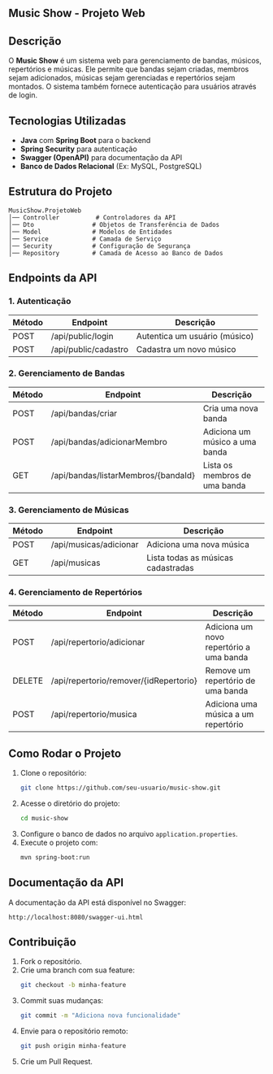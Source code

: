 ## Music Show - Projeto Web

## Descrição
O **Music Show** é um sistema web para gerenciamento de bandas, músicos, repertórios e músicas. Ele permite que bandas sejam criadas, membros sejam adicionados, músicas sejam gerenciadas e repertórios sejam montados. O sistema também fornece autenticação para usuários através de login.

## Tecnologias Utilizadas
- **Java** com **Spring Boot** para o backend
- **Spring Security** para autenticação
- **Swagger (OpenAPI)** para documentação da API
- **Banco de Dados Relacional** (Ex: MySQL, PostgreSQL)

## Estrutura do Projeto
```
MusicShow.ProjetoWeb
│── Controller          # Controladores da API
│── Dto                # Objetos de Transferência de Dados
│── Model              # Modelos de Entidades
│── Service            # Camada de Serviço
│── Security           # Configuração de Segurança
│── Repository         # Camada de Acesso ao Banco de Dados
```

## Endpoints da API

### 1. Autenticação
| Método  | Endpoint         | Descrição |
|---------|----------------|-------------|
| POST    | /api/public/login   | Autentica um usuário (músico) |
| POST    | /api/public/cadastro | Cadastra um novo músico |

### 2. Gerenciamento de Bandas
| Método  | Endpoint            | Descrição |
|---------|-------------------|-------------|
| POST    | /api/bandas/criar | Cria uma nova banda |
| POST    | /api/bandas/adicionarMembro | Adiciona um músico a uma banda |
| GET     | /api/bandas/listarMembros/{bandaId} | Lista os membros de uma banda |

### 3. Gerenciamento de Músicas
| Método  | Endpoint            | Descrição |
|---------|-------------------|-------------|
| POST    | /api/musicas/adicionar | Adiciona uma nova música |
| GET     | /api/musicas       | Lista todas as músicas cadastradas |

### 4. Gerenciamento de Repertórios
| Método  | Endpoint            | Descrição |
|---------|-------------------|-------------|
| POST    | /api/repertorio/adicionar | Adiciona um novo repertório a uma banda |
| DELETE  | /api/repertorio/remover/{idRepertorio} | Remove um repertório de uma banda |
| POST    | /api/repertorio/musica | Adiciona uma música a um repertório |

## Como Rodar o Projeto
1. Clone o repositório:
   ```sh
   git clone https://github.com/seu-usuario/music-show.git
   ```
2. Acesse o diretório do projeto:
   ```sh
   cd music-show
   ```
3. Configure o banco de dados no arquivo `application.properties`.
4. Execute o projeto com:
   ```sh
   mvn spring-boot:run
   ```

## Documentação da API
A documentação da API está disponível no Swagger:
```
http://localhost:8080/swagger-ui.html
```

## Contribuição
1. Fork o repositório.
2. Crie uma branch com sua feature:
   ```sh
   git checkout -b minha-feature
   ```
3. Commit suas mudanças:
   ```sh
   git commit -m "Adiciona nova funcionalidade"
   ```
4. Envie para o repositório remoto:
   ```sh
   git push origin minha-feature
   ```
5. Crie um Pull Request.


